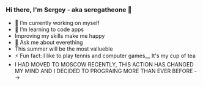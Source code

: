 ### Hi there, I'm Sergey - aka seregatheone 👋

- 🔭 I’m currently working on myself
- 🌱 I’m learning to code apps
- Improving my skills make me happy
- 💬 Ask me about everething 
- This summer will be the most vallueble 
- ⚡ Fun fact: I like to play tennis and computer games__
              It's my cup of tea
- I HAD MOVED TO MOSCOW RECENTLY, THIS ACTION HAS CHANGED MY MIND AND I DECIDED TO PROGRAING MORE THAN EVER BEFORE
-->
